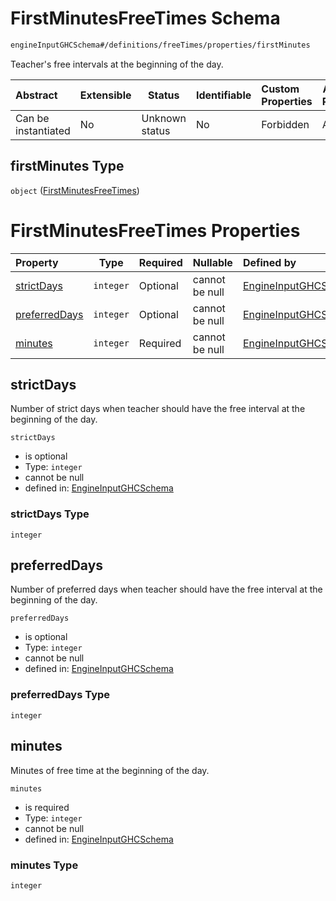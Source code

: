 # FirstMinutesFreeTimes Schema

```txt
engineInputGHCSchema#/definitions/freeTimes/properties/firstMinutes
```

Teacher's free intervals at the beginning of the day.


| Abstract            | Extensible | Status         | Identifiable | Custom Properties | Additional Properties | Access Restrictions | Defined In                                                         |
| :------------------ | ---------- | -------------- | ------------ | :---------------- | --------------------- | ------------------- | ------------------------------------------------------------------ |
| Can be instantiated | No         | Unknown status | No           | Forbidden         | Allowed               | none                | [ghc.schema.json\*](../out/ghc.schema.json "open original schema") |

## firstMinutes Type

`object` ([FirstMinutesFreeTimes](ghc-definitions-freetimes-properties-firstminutesfreetimes.md))

# FirstMinutesFreeTimes Properties

| Property                        | Type      | Required | Nullable       | Defined by                                                                                                                                                                                                    |
| :------------------------------ | --------- | -------- | -------------- | :------------------------------------------------------------------------------------------------------------------------------------------------------------------------------------------------------------ |
| [strictDays](#strictdays)       | `integer` | Optional | cannot be null | [EngineInputGHCSchema](ghc-definitions-freetimes-properties-firstminutesfreetimes-properties-strictdays.md "engineInputGHCSchema#/definitions/freeTimes/properties/firstMinutes/properties/strictDays")       |
| [preferredDays](#preferreddays) | `integer` | Optional | cannot be null | [EngineInputGHCSchema](ghc-definitions-freetimes-properties-firstminutesfreetimes-properties-preferreddays.md "engineInputGHCSchema#/definitions/freeTimes/properties/firstMinutes/properties/preferredDays") |
| [minutes](#minutes)             | `integer` | Required | cannot be null | [EngineInputGHCSchema](ghc-definitions-freetimes-properties-firstminutesfreetimes-properties-minutes.md "engineInputGHCSchema#/definitions/freeTimes/properties/firstMinutes/properties/minutes")             |

## strictDays

Number of strict days when teacher should have the free interval at the beginning of the day.


`strictDays`

-   is optional
-   Type: `integer`
-   cannot be null
-   defined in: [EngineInputGHCSchema](ghc-definitions-freetimes-properties-firstminutesfreetimes-properties-strictdays.md "engineInputGHCSchema#/definitions/freeTimes/properties/firstMinutes/properties/strictDays")

### strictDays Type

`integer`

## preferredDays

Number of preferred days when teacher should have the free interval at the beginning of the day.


`preferredDays`

-   is optional
-   Type: `integer`
-   cannot be null
-   defined in: [EngineInputGHCSchema](ghc-definitions-freetimes-properties-firstminutesfreetimes-properties-preferreddays.md "engineInputGHCSchema#/definitions/freeTimes/properties/firstMinutes/properties/preferredDays")

### preferredDays Type

`integer`

## minutes

Minutes of free time at the beginning of the day.


`minutes`

-   is required
-   Type: `integer`
-   cannot be null
-   defined in: [EngineInputGHCSchema](ghc-definitions-freetimes-properties-firstminutesfreetimes-properties-minutes.md "engineInputGHCSchema#/definitions/freeTimes/properties/firstMinutes/properties/minutes")

### minutes Type

`integer`
